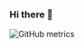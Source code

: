 ### Hi there 👋

![GitHub metrics](https://metrics.lecoq.io/sarathsajan?base.header=0&base.activity=0&base.community=0&base.repositories=0&base.metadata=0&isocalendar=1&isocalendar.duration=full-year)
